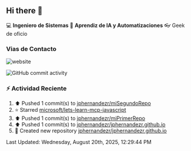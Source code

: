 ## Hi there 👋

:computer: **Ingeniero de Sistemas**
:pencil:  **Aprendiz de IA y Automatizaciones**
:eyeglasses: Geek de oficio


### Vias de Contacto

![website](https://img.shields.io/badge/any_text-you_like-blue)

![GitHub commit activity](https://img.shields.io/github/commit-activity/m/jphernandezr/miPrimerRepo)


### :zap: Actividad Reciente
<!--RECENT_ACTIVITY:start--> 
1. ⬆️ Pushed 1 commit(s) to [jphernandezr/miSegundoRepo](https://github.com/jphernandezr/miSegundoRepo)<br>
2. ⭐ Starred [microsoft/lets-learn-mcp-javascript](https://github.com/microsoft/lets-learn-mcp-javascript)<br>
3. ⬆️ Pushed 1 commit(s) to [jphernandezr/miPrimerRepo](https://github.com/jphernandezr/miPrimerRepo)<br>
4. ⬆️ Pushed 1 commit(s) to [jphernandezr/jphernandezr.github.io](https://github.com/jphernandezr/jphernandezr.github.io)<br>
5. 📔 Created new repository [jphernandezr/jphernandezr.github.io](https://github.com/jphernandezr/jphernandezr.github.io)<br>
<!--RECENT_ACTIVITY:end-->

<!--RECENT_ACTIVITY:last_update--> 
Last Updated: Wednesday, August 20th, 2025, 12:29:44 PM
<!--RECENT_ACTIVITY:last_update_end-->
